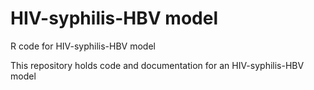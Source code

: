 # HIV-syphilis-HBV model

R code for HIV-syphilis-HBV model

This repository holds code and documentation for an HIV-syphilis-HBV model
